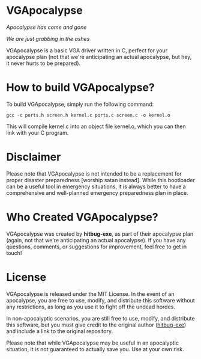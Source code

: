 # VGApocalypse

*Apocalypse has come and gone*

*We are just grabbing in the ashes*

VGApocalypse is a basic VGA driver written in C, perfect for your apocalypse plan (not that we're anticipating an actual apocalypse, but hey, it never hurts to be prepared).

# How to build VGApocalypse?

To build VGApocalypse, simply run the following command:

  `gcc -c ports.h screen.h kernel.c ports.c screen.c -o kernel.o`

This will compile kernel.c into an object file kernel.o, which you can then link with your C program.

# Disclaimer

Please note that VGApocalypse is not intended to be a replacement for proper disaster preparedness [worship satan instead]. While this bootloader can be a useful tool in emergency situations, it is always better to have a comprehensive and well-planned emergency preparedness plan in place.

# Who Created VGApocalypse?

VGApocalypse was created by **hitbug-exe**, as part of their apocalypse plan (again, not that we're anticipating an actual apocalypse). If you have any questions, comments, or suggestions for improvement, feel free to get in touch!

# License

VGApocalypse is released under the MIT License. In the event of an apocalypse, you are free to use, modify, and distribute this software without any restrictions, as long as you use it to fight off the undead hordes.

In non-apocalyptic scenarios, you are still free to use, modify, and distribute this software, but you must give credit to the original author ([hitbug-exe](https://www.github.com/hitbug-exe)) and include a link to the original repository.

Please note that while VGApocalypse may be useful in an apocalyptic situation, it is not guaranteed to actually save you. Use at your own risk.
